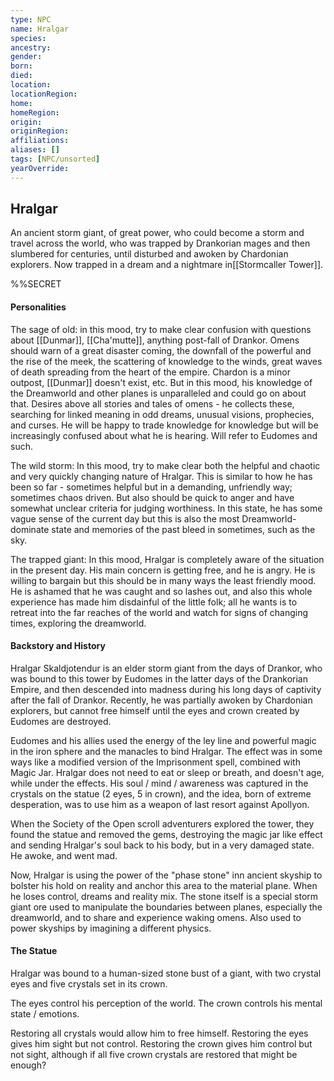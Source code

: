 ```yaml
---
type: NPC
name: Hralgar
species: 
ancestry: 
gender: 
born: 
died: 
location: 
locationRegion:
home: 
homeRegion:
origin:
originRegion:
affiliations: 
aliases: []
tags: [NPC/unsorted]
yearOverride: 
---
```

## Hralgar

An ancient storm giant, of great power, who could become a storm and travel across the world, who was trapped by Drankorian mages and then slumbered for centuries, until disturbed and awoken by Chardonian explorers. Now trapped in a dream and a nightmare in[[Stormcaller Tower]].

%%SECRET
#### Personalities

The sage of old: in this mood, try to make clear confusion with questions about [[Dunmar]], [[Cha'mutte]], anything post-fall of Drankor. Omens should warn of a great disaster coming, the downfall of the powerful and the rise of the meek, the scattering of knowledge to the winds, great waves of death spreading from the heart of the empire. Chardon is a minor outpost, [[Dunmar]] doesn't exist, etc. But in this mood, his knowledge of the Dreamworld and other planes is unparalleled and could go on about that. Desires above all stories and tales of omens - he collects these, searching for linked meaning in odd dreams, unusual visions, prophecies, and curses. He will be happy to trade knowledge for knowledge but will be increasingly confused about what he is hearing. Will refer to Eudomes and such.

The wild storm: In this mood, try to make clear both the helpful and chaotic and very quickly changing nature of Hralgar. This is similar to how he has been so far - sometimes helpful but in a demanding, unfriendly way; sometimes chaos driven. But also should be quick to anger and have somewhat unclear criteria for judging worthiness. In this state, he has some vague sense of the current day but this is also the most Dreamworld-dominate state and memories of the past bleed in sometimes, such as the sky.

The trapped giant: In this mood, Hralgar is completely aware of the situation in the present day. His main concern is getting free, and he is angry. He is willing to bargain but this should be in many ways the least friendly mood. He is ashamed that he was caught and so lashes out, and also this whole experience has made him disdainful of the little folk; all he wants is to retreat into the far reaches of the world and watch for signs of changing times, exploring the dreamworld.

#### Backstory and History

Hralgar Skaldjotendur is an elder storm giant from the days of Drankor, who was bound to this tower by Eudomes in the latter days of the Drankorian Empire, and then descended into madness during his long days of captivity after the fall of Drankor. Recently, he was partially awoken by Chardonian explorers, but cannot free himself until the eyes and crown created by Eudomes are destroyed.

Eudomes and his allies used the energy of the ley line and powerful magic in the iron sphere and the manacles to bind Hralgar. The effect was in some ways like a modified version of the Imprisonment spell, combined with Magic Jar. Hralgar does not need to eat or sleep or breath, and doesn't age, while under the effects. His soul / mind / awareness was captured in the crystals on the statue (2 eyes, 5 in crown), and the idea, born of extreme desperation, was to use him as a weapon of last resort against Apollyon.

When the Society of the Open scroll adventurers explored the tower, they found the statue and removed the gems, destroying the magic jar like effect and sending Hralgar's soul back to his body, but in a very damaged state. He awoke, and went mad.

Now, Hralgar is using the power of the "phase stone" inn ancient skyship to bolster his hold on reality and anchor this area to the material plane. When he loses control, dreams and reality mix. The stone itself is a special storm giant ore used to manipulate the boundaries between planes, especially the dreamworld, and to share and experience waking omens. Also used to power skyships by imagining a different physics.

#### The Statue

Hralgar was bound to a human-sized stone bust of a giant, with two crystal eyes and five crystals set in its crown.

The eyes control his perception of the world. The crown controls his mental state / emotions.

Restoring all crystals would allow him to free himself. Restoring the eyes gives him sight but not control. Restoring the crown gives him control but not sight, although if all five crown crystals are restored that might be enough?